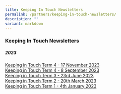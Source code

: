 ```yaml
---
title: Keeping In Touch Newsletters
permalink: /partners/keeping-in-touch-newsletters/
description: ""
variant: markdown
---
```

### **Keeping In Touch Newsletters**
##### **2023**

[Keeping in Touch Term 4 - 17 November 2023](/files/Keeping%20in%20Touch%20Newsletter/5th_Keeping_in_Touch_Letter_to_Parents_2023_Final.pdf)
<br>
[Keeping in Touch Term 4 - 8 September 2023](/files/Keeping%20in%20Touch%20Newsletter/4th%20keeping%20in%20touch%20letter%20to%20parents%202023_final.pdf)
<br>
[Keeping in Touch Term 3 - 23rd June 2023](/files/Keeping%20in%20Touch%20Newsletter/3rd%20keeping%20in%20touch%20letter%20to%20parents%202023_final.pdf)
<br>
[Keeping in Touch Term 2 - 20th March 2023](/files/Keeping%20in%20Touch%20Newsletter/2nd%20Keeping%20in%20Touch%20Letter%20to%20Parents%202023_Final.pdf)<br>
[Keeping in Touch Term 1 - 4th January 2023](/files/Keeping%20in%20Touch%20Newsletter/2023_%20Term%201_%20Keeping%20in%20Touch%20Letter%20to%20Parents%20(aa%203%20Jan%202023)(2).pdf)